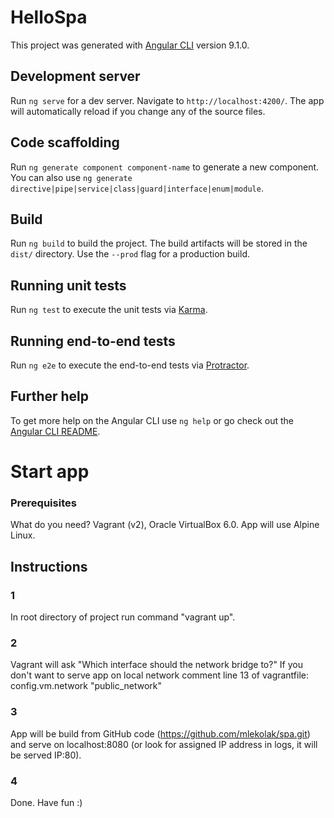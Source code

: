 # HelloSpa

This project was generated with [Angular CLI](https://github.com/angular/angular-cli) version 9.1.0.

## Development server

Run `ng serve` for a dev server. Navigate to `http://localhost:4200/`. The app will automatically reload if you change any of the source files.

## Code scaffolding

Run `ng generate component component-name` to generate a new component. You can also use `ng generate directive|pipe|service|class|guard|interface|enum|module`.

## Build

Run `ng build` to build the project. The build artifacts will be stored in the `dist/` directory. Use the `--prod` flag for a production build.

## Running unit tests

Run `ng test` to execute the unit tests via [Karma](https://karma-runner.github.io).

## Running end-to-end tests

Run `ng e2e` to execute the end-to-end tests via [Protractor](http://www.protractortest.org/).

## Further help

To get more help on the Angular CLI use `ng help` or go check out the [Angular CLI README](https://github.com/angular/angular-cli/blob/master/README.md).

# Start app
### Prerequisites
What do you need? Vagrant (v2), Oracle VirtualBox 6.0.
App will use Alpine Linux.
## Instructions
### 1
In root directory of project run command "vagrant up".
### 2
Vagrant will ask "Which interface should the network bridge to?"
If you don't want to serve app on local network comment line 13 of vagrantfile:
config.vm.network "public_network"
### 3
App will be build from GitHub code (https://github.com/mlekolak/spa.git) and serve on localhost:8080 (or look for assigned IP address in logs, it will be served IP:80).
### 4
Done. Have fun :)
